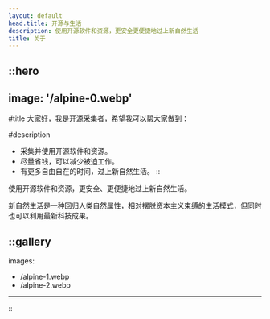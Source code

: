```yaml
---
layout: default
head.title: 开源与生活
description: 使用开源软件和资源，更安全更便捷地过上新自然生活
title: 关于
---
```


::hero
---
image: '/alpine-0.webp'
---
#title
大家好，我是开源采集者，希望我可以帮大家做到：

#description
- 采集并使用开源软件和资源。
- 尽量省钱，可以减少被迫工作。
- 有更多自由自在的时间，过上新自然生活。
::

使用开源软件和资源，更安全、更便捷地过上新自然生活。

新自然生活是一种回归人类自然属性，相对摆脱资本主义束缚的生活模式，但同时也可以利用最新科技成果。

::gallery
---
images:
  - /alpine-1.webp
  - /alpine-2.webp
---
::

